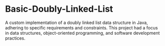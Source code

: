 # Basic-Doubly-Linked-List
A custom implementation of a doubly linked list data structure in Java, adhering to specific requirements and constraints. This project had a focus in data structures, object-oriented programming, and software development practices.
